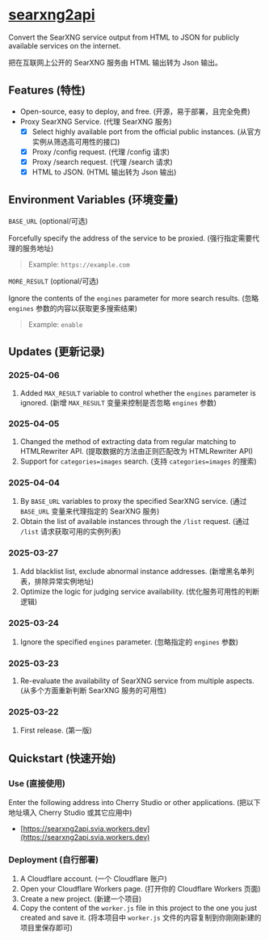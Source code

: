 # [searxng2api](https://github.com/Skilemon/searxng2api)
Convert the SearXNG service output from HTML to JSON for publicly available services on the internet.

把在互联网上公开的 SearXNG 服务由 HTML 输出转为 Json 输出。

## Features (特性)
- Open-source, easy to deploy, and free. (开源，易于部署，且完全免费)
- Proxy SearXNG Service. (代理 SearXNG 服务)
  - [x] Select highly available port from the official public instances. (从官方实例从筛选高可用性的接口)
  - [x] Proxy /config request. (代理 /config 请求)
  - [x] Proxy /search request. (代理 /search 请求)
  - [x] HTML to JSON. (HTML 输出转为 Json 输出)

<!-- ## Plan (开发计划) -->
<!-- - [ ]  -->

## Environment Variables (环境变量)
```BASE_URL``` (optional/可选)

Forcefully specify the address of the service to be proxied. (强行指定需要代理的服务地址)

> Example: ```https://example.com```

```MORE_RESULT``` (optional/可选)

Ignore the contents of the ```engines``` parameter for more search results. (忽略 ```engines``` 参数的内容以获取更多搜索结果)

> Example: ```enable```

## Updates (更新记录)
### 2025-04-06
1. Added ```MAX_RESULT``` variable to control whether the ```engines``` parameter is ignored. (新增 ```MAX_RESULT``` 变量来控制是否忽略 ```engines``` 参数)
### 2025-04-05
1. Changed the method of extracting data from regular matching to HTMLRewriter API. (提取数据的方法由正则匹配改为 HTMLRewriter API)
2. Support for ```categories=images``` search. (支持 ```categories=images``` 的搜索)
### 2025-04-04
1. By ```BASE_URL``` variables to proxy the specified SearXNG service. (通过 ```BASE_URL``` 变量来代理指定的 SearXNG 服务)
2. Obtain the list of available instances through the ```/list``` request. (通过 ```/list``` 请求获取可用的实例列表)
### 2025-03-27
1. Add blacklist list, exclude abnormal instance addresses. (新增黑名单列表，排除异常实例地址)
2. Optimize the logic for judging service availability. (优化服务可用性的判断逻辑)
### 2025-03-24
1. Ignore the specified ```engines``` parameter. (忽略指定的 ```engines``` 参数)
### 2025-03-23
1. Re-evaluate the availability of SearXNG service from multiple aspects. (从多个方面重新判断 SearXNG 服务的可用性)
### 2025-03-22
1. First release. (第一版)

## Quickstart (快速开始)
### Use (直接使用)
Enter the following address into Cherry Studio or other applications. (把以下地址填入 Cherry Studio 或其它应用中)
- [https://searxng2api.svia.workers.dev](https://searxng2api.svia.workers.dev)
### Deployment (自行部署)
1. A Cloudflare account. (一个 Cloudflare 账户)
2. Open your Cloudflare Workers page. (打开你的 Cloudflare Workers 页面)
3. Create a new project. (新建一个项目)
4. Copy the content of the ```worker.js``` file in this project to the one you just created and save it. (将本项目中 ```worker.js``` 文件的内容复制到你刚刚新建的项目里保存即可)
